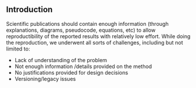 ## **Introduction**

Scientific publications should contain enough information (through explanations, diagrams, pseudocode, equations, etc) to allow reproductibility of the reported results with relatively low effort. While doing the reproduction, we underwent all sorts of challenges, including but not limited to:
* Lack of understanding of the problem
* Not enough information /details provided on the method
* No justifications provided for design decisions
* Versioning/legacy issues